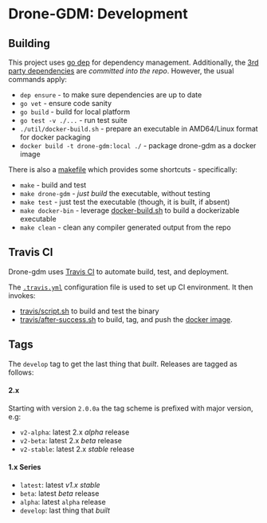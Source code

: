 # Drone-GDM: Development

## Building

This project uses [go dep](https://github.com/golang/dep) for dependency management. Additionally, the
[3rd party dependencies](./vendor) are _committed into the repo_. However, the usual commands
apply:
 - `dep ensure` - to make sure dependencies are up to date
 - `go vet` - ensure code sanity
 - `go build` - build for local platform
 - `go test -v ./...` - run test suite
 - `./util/docker-build.sh` - prepare an executable in AMD64/Linux format for docker packaging
 - `docker build -t drone-gdm:local ./` - package drone-gdm as a docker image

There is also a [makefile](./makefile) which provides some shortcuts - specifically:
 - `make` - build and test
 - `make drone-gdm` - _just build_ the executable, without testing
 - `make test` - just test the executable (though, it is built, if absent)
 - `make docker-bin` - leverage [docker-build.sh](./util/docker-build.sh) to build a dockerizable executable
 - `make clean` - clean any compiler generated output from the repo

## Travis CI

Drone-gdm uses [Travis CI](https://travis-ci.org/) to automate build, test, and deployment.

The [`.travis.yml`](../.travis.yml) configuration file is used to set up CI environment. It then
invokes:

 - [travis/script.sh](../travis/script.sh) to build and test the binary
 - [travis/after-success.sh](../travis/after-success.sh) to build, tag, and push the [docker image](https://hub.docker.com/r/nytimes/drone-gdm).


## Tags
The `develop` tag to get the last thing that _built_. Releases are tagged as follows:

#### 2.x
Starting with version `2.0.0a` the tag scheme is prefixed with major version, e.g:
* `v2-alpha`: latest 2.x _alpha_ release
* `v2-beta`: latest 2.x _beta_ release
* `v2-stable`: latest 2.x _stable_ release

#### 1.x Series
* `latest`: latest *v1.x* _stable_
* `beta`: latest _beta_ release
* `alpha`: latest `alpha` release
* `develop`: last thing that _built_

